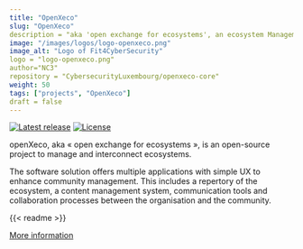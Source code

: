 ```yaml
---
title: "OpenXeco"
slug: "OpenXeco"
description = "aka 'open exchange for ecosystems', an ecosystem Management & interconnection platform"
image: "/images/logos/logo-openxeco.png"
image_alt: "Logo of Fit4CyberSecurity"
logo = "logo-openxeco.png"
author="NC3"
repository = "CybersecurityLuxembourg/openxeco-core"
weight: 50
tags: ["projects", "OpenXeco"]
draft = false
---
```


[![Latest release](https://img.shields.io/github/release/CyberSecurityLuxembourg/openxeco-core.svg?style=flat-square)](https://github.com/CybersecurityLuxembourg/openxeco-core/releases/latest)
[![License](https://img.shields.io/github/license/CyberSecurityLuxembourg/openxeco-core.svg?style=flat-square)](https://raw.githubusercontent.com/CybersecurityLuxembourg/openxeco-core/main/LICENSE)

openXeco, aka « open exchange for ecosystems », is an open-source project to manage and interconnect ecosystems.

The software solution offers multiple applications with simple UX to enhance community management. This includes a repertory of the ecosystem, a content management system, communication tools and collaboration processes between the organisation and the community.

{{< readme >}}

[More information](https://openxeco.org)
